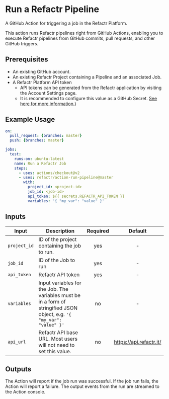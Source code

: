 # Run a Refactr Pipeline

A GitHub Action for triggering a job in the Refactr Platform.

This action runs Refactr pipelines right from GitHub Actions, enabling you to execute Refactr pipelines from GitHub commits, pull requests, and other GitHub triggers.

## Prerequisites

* An existing GitHub account.
* An existing Refactr Project containing a Pipeline and an associated Job.
* A Refactr Platform API token
    * API tokens can be generated from the Refactr application by visiting the Account Settings page.
    * It is recommended to configure this value as a GitHub Secret. [See here for more information.](https://docs.github.com/en/actions/configuring-and-managing-workflows/creating-and-storing-encrypted-secrets))

## Example Usage

```yaml
on:
  pull_request: {branches: master}
  push: {branches: master}

jobs:
  test:
    runs-on: ubuntu-latest
    name: Run a Refactr Job
    steps:
      - uses: actions/checkout@v2
      - uses: refactr/action-run-pipeline@master
        with:
          project_id: <project-id>
          job_id: <job-id>
          api_token: ${{ secrets.REFACTR_API_TOKEN }}
          variables: '{ "my_var": "value" }'
```

## Inputs

Input | Description | Required | Default |
----------|-------------|:----------:|:-------:|
| `project_id` | ID of the project containing the job to run.|yes|-|
| `job_id` | ID of the Job to run | yes |-|
| `api_token` | Refactr API token | yes | - |
| `variables` | Input variables for the Job. The variables must be in a form of stringified JSON object, e.g. `'{ "my_var": "value" }'` | no | - |
| `api_url` | Refactr API base URL. Most users will not need to set this value. | no | https://api.refactr.it/ |

## Outputs

The Action will report if the job run was successful. If the job run fails, the Action will report a failure. The output events from the run are streamed to the Action console.
